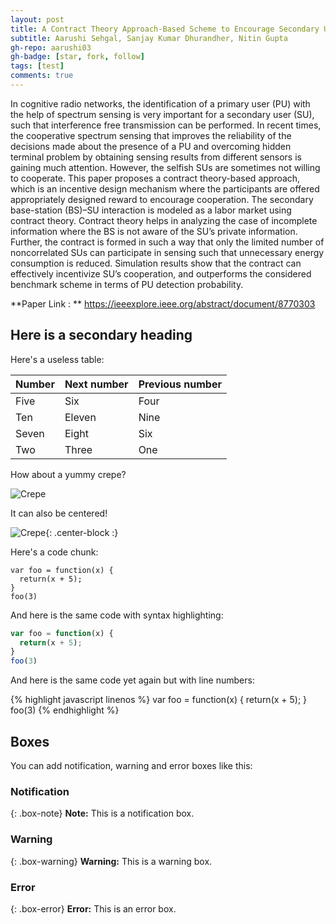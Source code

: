 ```yaml
---
layout: post
title: A Contract Theory Approach-Based Scheme to Encourage Secondary Users for Cooperative Sensing in Cognitive Radio Networks
subtitle: Aarushi Sehgal, Sanjay Kumar Dhurandher, Nitin Gupta
gh-repo: aarushi03
gh-badge: [star, fork, follow]
tags: [test]
comments: true
---
```


In cognitive radio networks, the identification of a primary user (PU) with the help of spectrum sensing is very important for a secondary user (SU), such that interference free transmission can be performed. In recent times, the cooperative spectrum sensing that improves the reliability of the decisions made about the presence of a PU and overcoming hidden terminal problem by obtaining sensing results from different sensors is gaining much attention. However, the selfish SUs are sometimes not willing to cooperate. This paper proposes a contract theory-based approach, which is an incentive design mechanism where the participants are offered appropriately designed reward to encourage cooperation. The secondary base-station (BS)–SU interaction is modeled as a labor market using contract theory. Contract theory helps in analyzing the case of incomplete information where the BS is not aware of the SU’s private information. Further, the contract is formed in such a way that only the limited number of noncorrelated SUs can participate in sensing such that unnecessary energy consumption is reduced. Simulation results show that the contract can effectively incentivize SU’s cooperation, and outperforms the considered benchmark scheme in terms of PU detection probability.

**Paper Link : ** https://ieeexplore.ieee.org/abstract/document/8770303

## Here is a secondary heading

Here's a useless table:

| Number | Next number | Previous number |
| :------ |:--- | :--- |
| Five | Six | Four |
| Ten | Eleven | Nine |
| Seven | Eight | Six |
| Two | Three | One |


How about a yummy crepe?

![Crepe](https://s3-media3.fl.yelpcdn.com/bphoto/cQ1Yoa75m2yUFFbY2xwuqw/348s.jpg)

It can also be centered!

![Crepe](https://s3-media3.fl.yelpcdn.com/bphoto/cQ1Yoa75m2yUFFbY2xwuqw/348s.jpg){: .center-block :}

Here's a code chunk:

~~~
var foo = function(x) {
  return(x + 5);
}
foo(3)
~~~

And here is the same code with syntax highlighting:

```javascript
var foo = function(x) {
  return(x + 5);
}
foo(3)
```

And here is the same code yet again but with line numbers:

{% highlight javascript linenos %}
var foo = function(x) {
  return(x + 5);
}
foo(3)
{% endhighlight %}

## Boxes
You can add notification, warning and error boxes like this:

### Notification

{: .box-note}
**Note:** This is a notification box.

### Warning

{: .box-warning}
**Warning:** This is a warning box.

### Error

{: .box-error}
**Error:** This is an error box.
